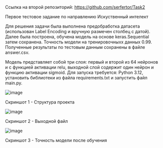 Ссылка на второй репозиторий: https://github.com/serfertor/Task2

Первое тестовое задание по направлению Искуственный интелект

Для решения задачи была выполнена предобработка датасета (использован Label Encoding и вручную размечен столбец с датой). Далее была построена, обучена модель на основе keras.Sequential затем сохранена. Точность модели на тренировочныхх данных 0.99. Полученные результаты по тестовым данным сохранены в файле answer.csv.

Модель представляет собой три слоя: первый и второй из 64 нейронов и с функцией активации relu, выходной слой содержит один нейрон и функцию активации sigmoid. 
Для запуска требуется: Python 3.12, установить библиотеки из файла requirements.txt и запустить файл main.py.

![image](https://github.com/serfertor/Task1/assets/37975885/2d721d41-222c-4aa5-a71c-efaa26282c60)

Скриншот 1 - Структура проекта

![image](https://github.com/serfertor/Task1/assets/37975885/89f3edc8-f1a0-44d8-b9ae-b6b994a63d18)

Скриншот 2 - Выходной файл

![image](https://github.com/serfertor/Task1/assets/37975885/e505e1c5-e382-4079-8a3b-9d44b0bd0833)

Скриншот 3 - Точность модели после обучения
